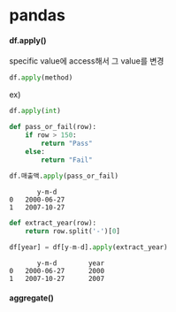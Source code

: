 # pandas

#### df.apply()

specific value에 access해서 그 value를 변경

```python
df.apply(method)
```

ex)

```python
df.apply(int)
```



```python
def pass_or_fail(row):
    if row > 150:
        return "Pass"
    else:
        return "Fail"
    
df.매출액.apply(pass_or_fail)
```



```
	   y-m-d
0	2000-06-27
1	2007-10-27
```

```python
def extract_year(row):
    return row.split('-')[0]

df[year] = df[y-m-d].apply(extract_year)
```

```
	   y-m-d		year
0	2000-06-27		2000
1	2007-10-27		2007
```







#### aggregate()